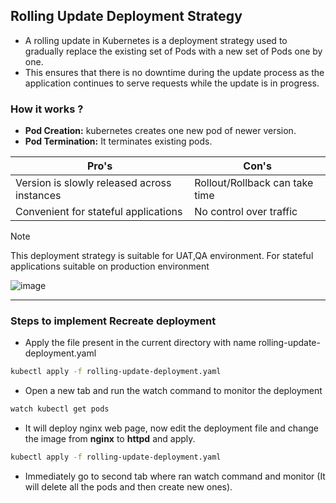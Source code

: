 ## Rolling Update Deployment Strategy

- A rolling update in Kubernetes is a deployment strategy used to gradually replace the existing set of Pods with a new set of Pods one by one.
- This ensures that there is no downtime during the update process as the application continues to serve requests while the update is in progress.


### How it works ?

- <b>Pod Creation:</b> kubernetes creates one new pod of newer version.
- <b>Pod Termination:</b> It terminates existing pods.

| Pro's    | Con's |
| -------- | ------- |
| Version is slowly released across instances | Rollout/Rollback can take time    |
| Convenient for stateful applications | No control over traffic |

> [!Note]
> This deployment strategy is suitable for UAT,QA environment.
> For stateful applications suitable on production environment

![image](https://github.com/user-attachments/assets/ef9a9088-0f0b-4645-9c66-505481c7eb6f)

---

### Steps to implement Recreate deployment

- Apply the file present in the current directory with name rolling-update-deployment.yaml
```bash
kubectl apply -f rolling-update-deployment.yaml
```

- Open a new tab and run the watch command to monitor the deployment
```bash
watch kubectl get pods
```

- It will deploy nginx web page, now edit the deployment file and change the image from <b>nginx</b> to <b>httpd</b> and apply.

```bash
kubectl apply -f rolling-update-deployment.yaml
```

- Immediately go to second tab where ran watch command and monitor (It will delete all the pods and then create new ones).
